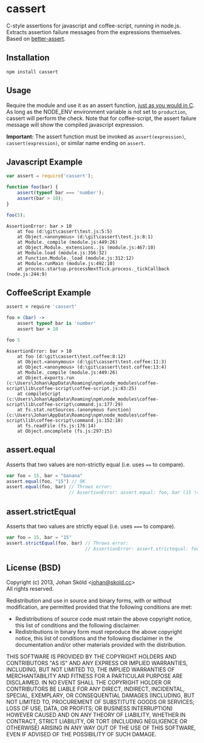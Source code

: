 
# cassert

C-style assertions for javascript and coffee-script, running in node.js.
Extracts assertion failure messages from the expressions themselves. Based on
[better-assert](https://github.com/visionmedia/better-assert).

## Installation

    npm install cassert

## Usage

Require the module and use it as an assert function, [just as you would in C](http://www.cplusplus.com/reference/cassert/assert/). As long as the NODE_ENV
environment variable is not set to `production`, cassert will perform the
check. Note that for coffee-script, the assert failure message will show the
compiled javascript expression.

**Important:** The assert function must be invoked as `assert(expression)`,
`cassert(expression)`, or similar name ending on `assert`.

## Javascript Example

```js
var assert = require('cassert');

function foo(bar) {
    assert(typeof bar === 'number');
    assert(bar > 10);
}

foo(5);
```

```
AssertionError: bar > 10
    at foo (d:\git\cassert\test.js:5:5)
    at Object.<anonymous> (d:\git\cassert\test.js:8:1)
    at Module._compile (module.js:449:26)
    at Object.Module._extensions..js (module.js:467:10)
    at Module.load (module.js:356:32)
    at Function.Module._load (module.js:312:12)
    at Module.runMain (module.js:492:10)
    at process.startup.processNextTick.process._tickCallback (node.js:244:9)
```

## CoffeeScript Example

```coffee
assert = require 'cassert'

foo = (bar) ->
    assert typeof bar is 'number'
    assert bar > 10

foo 5
```

```
AssertionError: bar > 10
    at foo (d:\git\cassert\test.coffee:8:12)
    at Object.<anonymous> (d:\git\cassert\test.coffee:11:3)
    at Object.<anonymous> (d:\git\cassert\test.coffee:13:4)
    at Module._compile (module.js:449:26)
    at Object.exports.run (c:\Users\Johan\AppData\Roaming\npm\node_modules\coffee-script\lib\coffee-script\coffee-script.js:83:25)
    at compileScript (c:\Users\Johan\AppData\Roaming\npm\node_modules\coffee-script\lib\coffee-script\command.js:177:29)
    at fs.stat.notSources.(anonymous function) (c:\Users\Johan\AppData\Roaming\npm\node_modules\coffee-script\lib\coffee-script\command.js:152:18)
    at fs.readFile (fs.js:176:14)
    at Object.oncomplete (fs.js:297:15)
```

## assert.equal

Asserts that two values are non-strictly equal (i.e. uses `==` to compare).

```js
var foo = 15, bar = "banana"
assert.equal(foo, "15") // OK
assert.equal(foo, bar) // Throws error:
                       // AssertionError: assert.equal: foo, bar (15 != 'banana')
```

## assert.strictEqual

Asserts that two values are strictly equal (i.e. uses `===` to compare).

```js
var foo = 15, bar = "15"
assert.strictEqual(foo, bar) // Throws error:
                             // AssertionError: assert.strictequal: foo, bar (15 !== 15')
```

## License (BSD)

Copyright (c) 2013, Johan Sköld &lt;johan@skold.cc&gt;  
All rights reserved.

Redistribution and use in source and binary forms, with or without
modification, are permitted provided that the following conditions are met:

* Redistributions of source code must retain the above copyright notice, this
list of conditions and the following disclaimer.
* Redistributions in binary form must reproduce the above copyright notice, this
list of conditions and the following disclaimer in the documentation and/or
other materials provided with the distribution.

THIS SOFTWARE IS PROVIDED BY THE COPYRIGHT HOLDERS AND CONTRIBUTORS "AS IS" AND
ANY EXPRESS OR IMPLIED WARRANTIES, INCLUDING, BUT NOT LIMITED TO, THE IMPLIED
WARRANTIES OF MERCHANTABILITY AND FITNESS FOR A PARTICULAR PURPOSE ARE
DISCLAIMED. IN NO EVENT SHALL THE COPYRIGHT HOLDER OR CONTRIBUTORS BE LIABLE
FOR ANY DIRECT, INDIRECT, INCIDENTAL, SPECIAL, EXEMPLARY, OR CONSEQUENTIAL
DAMAGES (INCLUDING, BUT NOT LIMITED TO, PROCUREMENT OF SUBSTITUTE GOODS OR
SERVICES; LOSS OF USE, DATA, OR PROFITS; OR BUSINESS INTERRUPTION) HOWEVER
CAUSED AND ON ANY THEORY OF LIABILITY, WHETHER IN CONTRACT, STRICT LIABILITY,
OR TORT (INCLUDING NEGLIGENCE OR OTHERWISE) ARISING IN ANY WAY OUT OF THE USE
OF THIS SOFTWARE, EVEN IF ADVISED OF THE POSSIBILITY OF SUCH DAMAGE.
